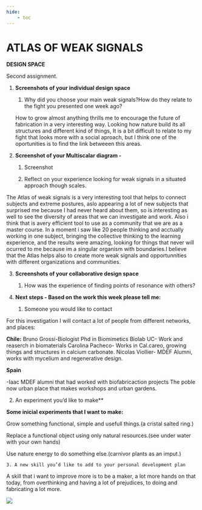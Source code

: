 ```yaml
---
hide:
    - toc
---
```


# ATLAS OF WEAK SIGNALS

**DESIGN SPACE**

Second assignment.

1. **Screenshots of your individual design space**
    1. Why did you choose your main weak signals?How do they relate to the fight you presented one week ago?

    How to grow almost anything thrills me to encourage the future of fabrication in a very interesting way. Looking how nature build its all structures and different kind of things, It is a bit difficult to relate to my fight that looks more with a social aproach, but I think one of the oportunities is to find the link betweeen this areas.
    
2. **Screenshot of your Multiscalar diagram -**
    1. Screenshot

    
    2. Reflect on your experience looking for weak signals in a situated approach though scales.

The Atlas of weak signals is a very interesting tool that helps to connect subjects and extreme postures, aslo appearing a lot of new subjects that surprised me because I had never heard about them, so is interesting as well to see the diversity of areas that we can investigate and work. Also i think that is avery efficient tool to use as a community that we are as a master course. In a moment i saw like 20 people thinking and acctually working in one subject, bringing the collective thinking to the learning experience, and the results were amazing, looking for things that never will ocurred to me because im a singular organism with boundaries.I believe that the Atlas helps also to create more weak signals and opportunnities with different organizations and communities.


3. **Screenshots of your collaborative design space**
    1. How was the experience of finding points of resonance with others?
    
4. **Next steps - Based on the work this week please tell me:**
    1. Someone you would like to contact

For this investigation I will contact a lot of people from different networks, and places:

**Chile:**
Bruno Grossi-Biologist Phd in Biomimetics
Biolab UC- Work and reaserch in biomaterials
Carolina Pacheco- Works in Cal.careo, growing things and structures in calcium carbonate.
Nicolas Viollier- MDEF Alumni, works with mycelium and regenerative design.


**Spain**

-Iaac MDEF alumni that had worked with biofabricaction projects
The poble now urban place that makes workshops and urban gardens.



 2. An experiment you’d like to make**

**Some inicial experiments that I want to make:**

Grow something functional, simple and usefull things.(a cristal salted ring.)

Replace a functional object using only natural resources.(see under water with your own hands)

Use nature energy to do something else.(carnivor plants as an imput.)



    3. A new skill you’d like to add to your personal development plan

 A skill that i want to improve more is to be a maker, a lot more hands on that today, from overthinking and having a lot of prejudices, to doing and fabricating a lot more.

![](../images/MT01/scorpio_blow.jpg)
